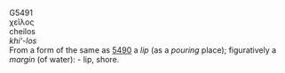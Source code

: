 <body>
  <p>G5491<br>  χεῖλος  <br> cheilos  <br><i>khi‘-los </i><br>From a form of the same as <a href="g5490.htm">5490</a>  a <i>lip</i> (as a <i>pouring</i> place); figuratively a <i>margin</i> (of water): - lip, shore.<br></p>
 </body>